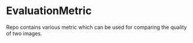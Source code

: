 # EvaluationMetric
Repo contains various metric which can be used for comparing the quality of two images.
